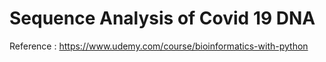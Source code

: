 # Sequence Analysis of Covid 19 DNA

Reference : https://www.udemy.com/course/bioinformatics-with-python
